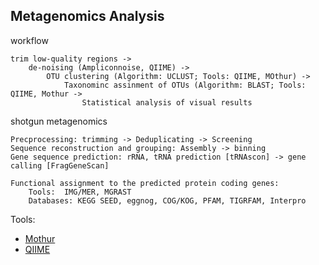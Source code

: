 ## Metagenomics Analysis ##

workflow 
```
trim low-quality regions -> 
    de-noising (Ampliconnoise, QIIME) ->
        OTU clustering (Algorithm: UCLUST; Tools: QIIME, MOthur) ->
            Taxonominc assinment of OTUs (Algorithm: BLAST; Tools: QIIME, Mothur ->
                Statistical analysis of visual results
```
shotgun metagenomics
```
Precprocessing: trimming -> Deduplicating -> Screening
Sequence reconstruction and grouping: Assembly -> binning 
Gene sequence prediction: rRNA, tRNA prediction [tRNAscon] -> gene calling [FragGeneScan]

Functional assignment to the predicted protein coding genes:
    Tools:  IMG/MER, MGRAST
    Databases: KEGG SEED, eggnog, COG/KOG, PFAM, TIGRFAM, Interpro
```
Tools:
- [Mothur](http://www.mothur.org)
- [QIIME](http://qiime.org)
